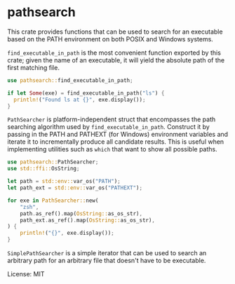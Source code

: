 # pathsearch

This crate provides functions that can be used to search for an
executable based on the PATH environment on both POSIX and Windows
systems.

`find_executable_in_path` is the most convenient function exported
by this crate; given the name of an executable, it will yield the
absolute path of the first matching file.

```rust
use pathsearch::find_executable_in_path;

if let Some(exe) = find_executable_in_path("ls") {
  println!("Found ls at {}", exe.display());
}
```

`PathSearcher` is platform-independent struct that encompasses the
path searching algorithm used by `find_executable_in_path`.  Construct
it by passing in the PATH and PATHEXT (for Windows) environment variables
and iterate it to incrementally produce all candidate results.  This
is useful when implementing utilities such as `which` that want to show
all possible paths.

```rust
use pathsearch::PathSearcher;
use std::ffi::OsString;

let path = std::env::var_os("PATH");
let path_ext = std::env::var_os("PATHEXT");

for exe in PathSearcher::new(
    "zsh",
    path.as_ref().map(OsString::as_os_str),
    path_ext.as_ref().map(OsString::as_os_str),
) {
    println!("{}", exe.display());
}
```

`SimplePathSearcher` is a simple iterator that can be used to search
an arbitrary path for an arbitrary file that doesn't have to be executable.

License: MIT

